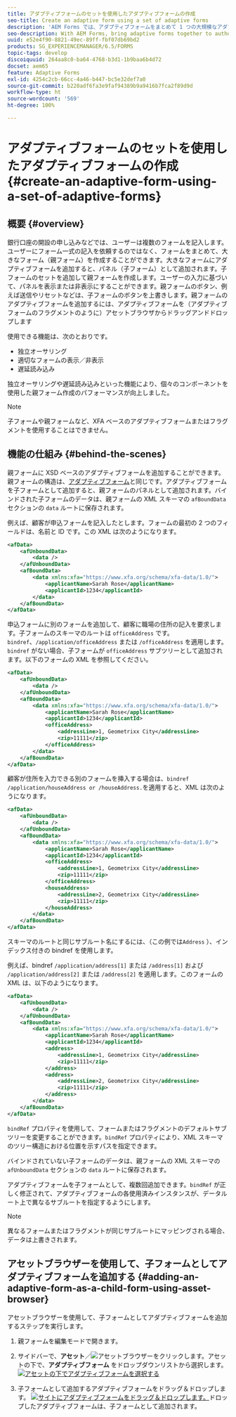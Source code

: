 ```yaml
---
title: アダプティブフォームのセットを使用したアダプティブフォームの作成
seo-title: Create an adaptive form using a set of adaptive forms
description: 'AEM Forms では、アダプティブフォームをまとめて 1 つの大規模なアダプティブフォームを作成し、その特徴について理解します。 '
seo-description: With AEM Forms, bring adaptive forms together to author a single large adaptive form, and understand its features.
uuid: e52e4f90-8821-49ec-89ff-fbf07db69bd2
products: SG_EXPERIENCEMANAGER/6.5/FORMS
topic-tags: develop
discoiquuid: 264aa8c0-ba64-4768-b3d1-1b9baa6b4d72
docset: aem65
feature: Adaptive Forms
exl-id: 4254c2cb-66cc-4a46-b447-bc5e32def7a0
source-git-commit: b220adf6fa3e9faf94389b9a9416b7fca2f89d9d
workflow-type: ht
source-wordcount: '569'
ht-degree: 100%

---
```


# アダプティブフォームのセットを使用したアダプティブフォームの作成{#create-an-adaptive-form-using-a-set-of-adaptive-forms}

## 概要 {#overview}

銀行口座の開設の申し込みなどでは、ユーザーは複数のフォームを記入します。ユーザーにフォーム一式の記入を依頼するのではなく、フォームをまとめて、大きなフォーム（親フォーム）を作成することができます。大きなフォームにアダプティブフォームを追加すると、パネル（子フォーム）として追加されます。子フォームのセットを追加して親フォームを作成します。ユーザーの入力に基づいて、パネルを表示または非表示にすることができます。親フォームのボタン、例えば送信やリセットなどは、子フォームのボタンを上書きします。親フォームのアダプティブフォームを追加するには、アダプティブフォームを（アダプティブフォームのフラグメントのように）アセットブラウザからドラッグアンドドロップします

使用できる機能は、次のとおりです。

* 独立オーサリング
* 適切なフォームの表示／非表示
* 遅延読み込み

独立オーサリングや遅延読み込みといった機能により、個々のコンポーネントを使用した親フォーム作成のパフォーマンスが向上しました。

>[!NOTE]
>
>子フォームや親フォームなど、XFA ベースのアダプティブフォームまたはフラグメントを使用することはできません。

## 機能の仕組み {#behind-the-scenes}

親フォームに XSD ベースのアダプティブフォームを追加することができます。親フォームの構造は、[アダプティブフォーム](../../forms/using/prepopulate-adaptive-form-fields.md)と同じです。アダプティブフォームを子フォームとして追加すると、親フォームのパネルとして追加されます。バインドされた子フォームのデータは、親フォームの XML スキーマの `afBoundData` セクションの `data` ルートに保存されます。

例えば、顧客が申込フォームを記入したとします。フォームの最初の 2 つのフィールドは、名前と ID です。この XML は次のようになります。

```xml
<afData>
    <afUnboundData>
        <data />
    </afUnboundData>
    <afBoundData>
        <data xmlns:xfa="https://www.xfa.org/schema/xfa-data/1.0/">
            <applicantName>Sarah Rose</applicantName>
            <applicantId>1234</applicantId>
        </data>
    </afBoundData>
</afData>
```

申込フォームに別のフォームを追加して、顧客に職場の住所の記入を要求します。子フォームのスキーマのルートは `officeAddress` です。`bindref`、`/application/officeAddress` または `/officeAddress` を適用します。`bindref` がない場合、子フォームが `officeAddress` サブツリーとして追加されます。以下のフォームの XML を参照してください。

```xml
<afData>
    <afUnboundData>
        <data />
    </afUnboundData>
    <afBoundData>
        <data xmlns:xfa="https://www.xfa.org/schema/xfa-data/1.0/">
            <applicantName>Sarah Rose</applicantName>
            <applicantId>1234</applicantId>
            <officeAddress>
                <addressLine>1, Geometrixx City</addressLine>
                <zip>11111</zip>
            </officeAddress>
        </data>
    </afBoundData>
</afData>
```

顧客が住所を入力できる別のフォームを挿入する場合は、`bindref` `/application/houseAddress or /houseAddress.`を適用すると、XML は次のようになります。

```xml
<afData>
    <afUnboundData>
        <data />
    </afUnboundData>
    <afBoundData>
        <data xmlns:xfa="https://www.xfa.org/schema/xfa-data/1.0/">
            <applicantName>Sarah Rose</applicantName>
            <applicantId>1234</applicantId>
            <officeAddress>
                <addressLine>1, Geometrixx City</addressLine>
                <zip>11111</zip>
            </officeAddress>
            <houseAddress>
                <addressLine>2, Geometrixx City</addressLine>
                <zip>11111</zip>
            </houseAddress>
        </data>
    </afBoundData>
</afData>
```

スキーマのルートと同じサブルート名にするには、（この例では`Address` ）、インデックス付きの bindref を使用します。

例えば、bindref `/application/address[1]` または `/address[1]` および `/application/address[2]` または `/address[2]` を適用します。このフォームの XML は、以下のようになります。

```xml
<afData>
    <afUnboundData>
        <data />
    </afUnboundData>
    <afBoundData>
        <data xmlns:xfa="https://www.xfa.org/schema/xfa-data/1.0/">
            <applicantName>Sarah Rose</applicantName>
            <applicantId>1234</applicantId>
            <address>
                <addressLine>1, Geometrixx City</addressLine>
                <zip>11111</zip>
            </address>
            <address>
                <addressLine>2, Geometrixx City</addressLine>
                <zip>11111</zip>
            </address>
        </data>
    </afBoundData>
</afData>
```

`bindRef` プロパティを使用して、フォームまたはフラグメントのデフォルトサブツリーを変更することができます。`bindRef` プロパティにより、XML スキーマのツリー構造における位置を示すパスを指定できます。

バインドされていない子フォームのデータは、親フォームの XML スキーマの `afUnboundData` セクションの `data` ルートに保存されます。

アダプティブフォームを子フォームとして、複数回追加できます。`bindRef` が正しく修正されて、アダプティブフォームの各使用済みインスタンスが、データルート上で異なるサブルートを指定するようにします。

>[!NOTE]
>
>異なるフォームまたはフラグメントが同じサブルートにマッピングされる場合、データは上書きされます。

## アセットブラウザーを使用して、子フォームとしてアダプティブフォームを追加する {#adding-an-adaptive-form-as-a-child-form-using-asset-browser}

アセットブラウザーを使用して、子フォームとしてアダプティブフォームを追加するステップを実行します。

1. 親フォームを編集モードで開きます。
1. サイドバーで、**アセット**／![アセットブラウザー](assets/assets-browser.png)をクリックします。アセットの下で、**アダプティブフォーム** をドロップダウンリストから選択します。
   [ ![アセットの下でアダプティブフォームを選択する](assets/asset.png)](assets/asset-1.png)

1. 子フォームとして追加するアダプティブフォームをドラッグ＆ドロップします。
   [ ![サイトにアダプティブフォームをドラッグ＆ドロップします。](assets/drag-drop.png)](assets/drag-drop-1.png)ドロップしたアダプティブフォームは、子フォームとして追加されます。
